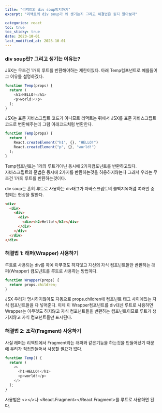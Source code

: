 ```yaml
---
title: "리액트의 div soup방지하기"
excerpt: "리액트의 div soup가 왜 생기는지 그리고 해결법은 뭔지 알아보자"

categories: react
toc: true
toc_sticky: true
date: 2023-10-01
last_modified_at: 2023-10-01
---
```


### div soup란? 그리고 생기는 이유는?

JSX는 무조건 1개의 루트를 반환해야하는 제한이있다. 아래 Temp컴포넌트로 예를들어 그 이유를 설명하겠다.

```javascript
function Temp(props) {
  return (
    <h1>HELLO!</h1>
    <p>world!</p>
  );
}
```

JSX는 표준 자바스크립트 코드가 아니므로 리액트는 뒤에서 JSX를 표준 자바스크립트코드로 변환해주는데 그럼 아래코드처럼 변환한다.

```javascript
function Temp(props) {
  return (
    React.createElement("h1", {}, "HELLO!")
    React.createElement("p", {}, "world!")
  );
}
```

Temp컴포넌트는 1개의 루트가아닌 동시에 2가지컴포넌트를 반환하고있다.  
자바스크립트의 문법은 동시에 2가지를 반환하는것을 허용하지않는다 그래서 우리는 무조건 1개의 루트를 반환하는것이다.

div soup는 흔히 루트로 사용하는 div태그가 자바스크립트의 콜백지옥처럼 여러번 중첩되는 현상을 말한다.

```html
<div>
  <div>
    <div>
      <div>
        <div><h2>Hello!</h2></div>
      </div>
    </div>
  </div>
</div>
```

### 해결법 1: 래퍼(Wrapper) 사용하기

루트로 사용되는 div를 아예 아무것도 하지않고 자신의 자식 컴포넌트들만 반환하는 래퍼(Wrapper) 컴포넌트를 루트로 사용하는 방법이다.

```javascript
function Wrapper(props) {
  return props.children;
}
```

JSX 우리가 명시하지않아도 자동으로 props.children에 컴포넌트 태그 사이에있는 자식 컴포넌트들을 다 넣어준다.
이제 이 Wrapper컴포넌트를 div대신 루트로 사용하면 Wrapper는 아무것도 하지않고 자식 컴포넌트들을 반환하는 컴포넌트이므로 루트가 생기지않고 자식 컴포넌트들만 표시된다.

### 해결법 2: 조각(Fragment) 사용하기

사실 래퍼는 리액트에서 Fragment라는 래퍼와 같은기능을 하는것을 만들어놨기 때문에 우리가 직접만들어서 사용할 필요가 없다.

```javascript
function Temp() {
  return (
    <>
      <h1>HELLO!</h1>
      <p>world!</p>
    </>
  );
}
```

사용법은 <></>나 <React.Fragment></React.Fragment>를 루트로 사용하면 된다.
